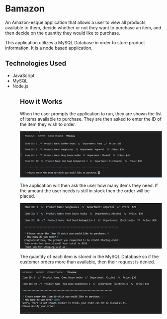 # Bamazon

<p>An Amazon-esque application that allows a user to view all products available to them, decide whether or not they want to purchase an item, and then decide on the quantity they would like to purchase.
</p>

<p>This application utilizes a MySQL Database in order to store product information. It is a node based application.</p>

## Technologies Used
<ul>
  <li>JavaScript</li>
  <li>MySQL</li>
  <li>Node.js</li>
<ul>
 
## How it Works
<p>When the user prompts the application to run, they are shown the list of items available to purchase. They are then asked to enter the ID of the item they wish to order.
</p>

![Image description](https://github.com/benderb64/Bamazon/blob/master/images/Item_Prompt.PNG)

<p>The application will then ask the user how many items they need. If the amount the user needs is still in stock then the order will be placed.
</p>

![Image description](https://github.com/benderb64/Bamazon/blob/master/images/Order_Acceptance.PNG)

<p>The quantity of each item is stored in the MySQL Database so if the customer orders more than available, then their request is denied.
</p>

![Image description](https://github.com/benderb64/Bamazon/blob/master/images/Request_Denied.PNG)





